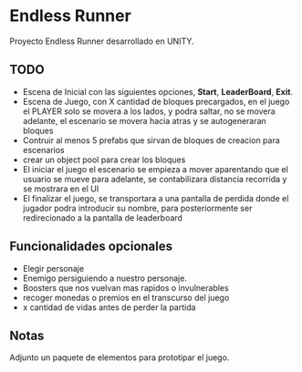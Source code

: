  
# Endless Runner
Proyecto Endless Runner desarrollado en UNITY.

## TODO

- Escena de Inicial con las siguientes opciones, **Start**, **LeaderBoard**, **Exit**.
- Escena de Juego, con X cantidad de bloques precargados, en el juego el PLAYER solo se movera a los lados, y podra saltar, no se movera adelante, el escenario se movera hacia atras y se autogeneraran bloques
- Contruir al menos 5 prefabs que sirvan de bloques de creacion para escenarios
- crear un object pool para crear los bloques
- El iniciar el juego el escenario se empieza a mover aparentando que el usuario se mueve para adelante, se contabilizara distancia recorrida y se mostrara en el UI
- El finalizar el juego, se transportara a una pantalla de perdida donde el jugador podra introducir su nombre, para posteriormente ser redirecionado a la pantalla de leaderboard

## Funcionalidades opcionales
- Elegir personaje
- Enemigo persiguiendo a nuestro personaje.
- Boosters que nos vuelvan mas rapidos o invulnerables
- recoger monedas o premios en el transcurso del juego
- x cantidad de vidas antes de perder la partida

## Notas
Adjunto un paquete de elementos para prototipar el juego.